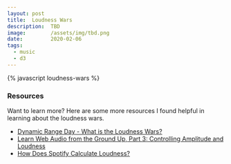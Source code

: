 ```yaml
---
layout: post
title:  Loudness Wars
description:  TBD
image:        /assets/img/tbd.png
date:         2020-02-06
tags:
  - music
  - d3
---
```


<style>
  #chart > .tooltip {
    background-color: white;
  }
</style>

<div id="chart"></div>

{% javascript loudness-wars %}


### Resources
Want to learn more? Here are some more resources I found helpful in learning about the loudness wars.
- [Dynamic Range Day - What is the Loudness Wars?](https://dynamicrangeday.co.uk/about/)
- [Learn Web Audio from the Ground Up, Part 3: Controlling Amplitude and Loudness](https://teropa.info/blog/2016/08/30/amplitude-and-loudness.html)
- [How Does Spotify Calculate Loudness?](https://artists.spotify.com/faq/mastering-and-loudness#how-does-spotify-calculate-loudness)
